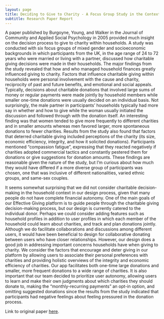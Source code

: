 ```yaml
---
layout: page
title: Deciding to Give to Charity - A Focus Group Study in the Context of the Household Economy
subtitle: Research Paper Report
---
```

A paper published by Burgoyne, Young, and Walker in the Journal of Community and Applied Social Psychology in 2005 provided much insight on the decision process to give to charity within households. A study was conducted with six focus groups of mixed gender and socioeconomic backgrounds in which participants from the UK, in the age range of 24 to 72 years who were married or living with a partner, discussed how charitable giving decisions were made in their households. The major findings from the study revealed that how and who managed household finances greatly influenced giving to charity. Factors that influence charitable giving within households were personal involvement with the cause and charity, reciprocity of past and future benefits, and emotional and social appeals. Typically, decisions about charitable donations that involved large sums of money or regular payments were made jointly by household members while smaller one-time donations were usually decided on an individual basis. Not surprisingly, the male partner in participants’ households typically had more say in whether and how to give while the woman usually initiated the discussion and followed through with the donation itself. An interesting finding was that women tended to give more frequently to different charities and in smaller amounts whereas men favored larger, more spontaneous donations to fewer charities. Results from the study also found that factors that deterred charitable giving included perceptions of the charity (its size, economic efficiency, integrity, and how it solicited donations). Participants mentioned “compassion fatigue”, expressing that they reacted negatively if charities adopted commercial tactics and constantly pestered them for donations or give suggestions for donation amounts. These findings are reasonable given the nature of the study, but I’m curious about how much they would have differed if a more diverse group of participants was chosen, one that was inclusive of different nationalities, varied ethnic groups, and same-sex couples. 

It seems somewhat surprising that we did not consider charitable decision-making in the household context in our design process, given that many people do not have complete financial autonomy. One of the main goals of our Effective Giving platform is to guide people through the charitable giving decision-making process, but our design is currently catered to the individual donor. Perhaps we could consider adding features such as household profiles in addition to user profiles in which each member of the household could learn about charities, and track and plan donations jointly. Although we do facilitate collaborations and discussions among different users, it would have been beneficial to design for collaborative donating between users who have closer relationships. However, our design does a good job in addressing important concerns households have when giving to charity. We consider the factors that encourage and deter giving in our platform by allowing users to associate their personal preferences with charities and providing holistic overviews of the integrity and economic efficiency of charities. Our app facilitates both one-time large donations and smaller, more frequent donations to a wide range of charities. It is also important that our team decided to prioritize user autonomy, allowing users to learn and make their own judgments about which charities they should donate to, making the “monthly-recurring payments” an opt-in option, and omitting suggested donations since the results from the study indicated that participants had negative feelings about feeling pressured in the donation process. 

Link to original paper [here](https://onlinelibrary.wiley.com/doi/epdf/10.1002/casp.832).

